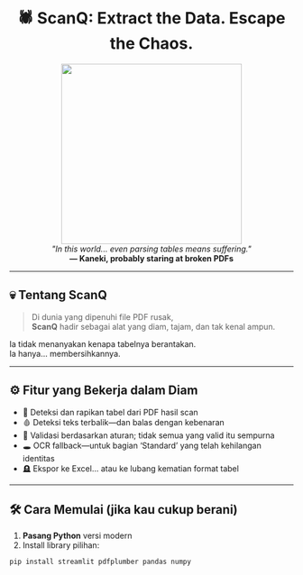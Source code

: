 <h1 align="center">
  🕷️ ScanQ: Extract the Data. Escape the Chaos.
</h1>

<p align="center">
  <img src="https://giffiles.alphacoders.com/132/13267.gif" width="320"/>
  <br/>
  <i>"In this world... even parsing tables means suffering."</i><br/>
  <b>— Kaneki, probably staring at broken PDFs</b>
</p>

---

## 💀 Tentang ScanQ

> Di dunia yang dipenuhi file PDF rusak,  
> **ScanQ** hadir sebagai alat yang diam, tajam, dan tak kenal ampun.

Ia tidak menanyakan kenapa tabelnya berantakan.  
Ia hanya... membersihkannya.

---

## ⚙️ Fitur yang Bekerja dalam Diam

- 🔪 Deteksi dan rapikan tabel dari PDF hasil scan
- 🩸 Deteksi teks terbalik—dan balas dengan kebenaran
- 🧠 Validasi berdasarkan aturan; tidak semua yang valid itu sempurna
- 🕳️ OCR fallback—untuk bagian ‘Standard’ yang telah kehilangan identitas
- 🪦 Ekspor ke Excel... atau ke lubang kematian format tabel

---

## 🛠️ Cara Memulai (jika kau cukup berani)

1. **Pasang Python** versi modern
2. Install library pilihan:

```bash
pip install streamlit pdfplumber pandas numpy
